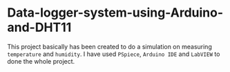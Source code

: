 # Data-logger-system-using-Arduino-and-DHT11

This project basically has been created to do a simulation on measuring `temperature` and `humidity`. I have used `PSpiece`, `Arduino IDE` and `LabVIEW` to done the whole project.
